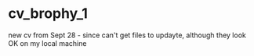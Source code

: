 # cv_brophy_1
new cv from Sept 28 - since can't get files to updayte, although they look OK on my local machine
